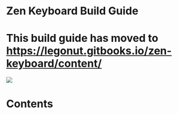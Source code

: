 # Zen Keyboard Build Guide

# This build guide has moved to https://legonut.gitbooks.io/zen-keyboard/content/

![](https://i.imgur.com/z3v0Aks.jpg)

# Contents
